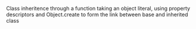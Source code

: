Class inheritence through a function taking an object literal, using property descriptors and Object.create to form the link between base and inherited class
